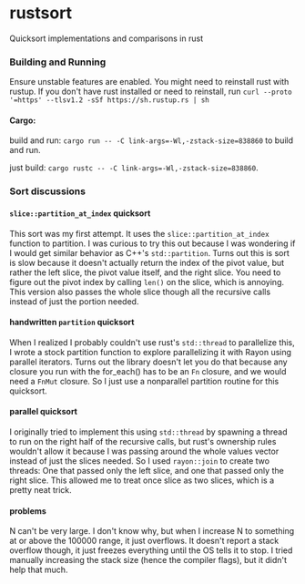 # rustsort
Quicksort implementations and comparisons in rust

### Building and Running
Ensure unstable features are enabled. You might need to reinstall rust with rustup.
If you don't have rust installed or need to reinstall, run `curl --proto '=https' --tlsv1.2 -sSf https://sh.rustup.rs | sh`

#### Cargo:
build and run: `cargo run -- -C link-args=-Wl,-zstack-size=838860` to build and run.

just build: `cargo rustc -- -C link-args=-Wl,-zstack-size=838860`.

### Sort discussions
#### `slice::partition_at_index` quicksort
This sort was my first attempt. It uses the `slice::partition_at_index` function to partition. I was curious to try this out because I was wondering if I would get similar behavior as C++'s `std::partition`.  Turns out this is sort is slow because it doesn't actually return the index of the pivot value, but rather the left slice, the pivot value itself, and the right slice. You need to figure out the pivot index by calling `len()` on the slice, which is annoying.  This version also passes the whole slice though all the recursive calls instead of just the portion needed.

#### handwritten `partition` quicksort
When I realized I probably couldn't use rust's `std::thread` to parallelize this, I wrote a stock partition function to explore parallelizing it with Rayon using parallel iterators. Turns out the library doesn't let you do that because any closure you run with the for_each() has to be an `Fn` closure, and we would need a `FnMut` closure. So I just use a nonparallel partition routine for this quicksort.

#### parallel quicksort
I originally tried to implement this using `std::thread` by spawning a thread to run on the right half of the recursive calls, but rust's ownership rules wouldn't allow it because I was passing around the whole values vector instead of just the slices needed. So I used `rayon::join` to create two threads: One that passed only the left slice, and one that passed only the right slice.  This allowed me to treat once slice as two slices, which is a pretty neat trick.

#### problems
N can't be very large. I don't know why, but when I increase N to something at or above the 100000 range, it just overflows. It doesn't report a stack overflow though, it just freezes everything until the OS tells it to stop.  I tried manually increasing the stack size (hence the compiler flags), but it didn't help that much.

